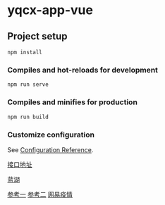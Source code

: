# yqcx-app-vue

## Project setup

```
npm install
```

### Compiles and hot-reloads for development

```
npm run serve
```

### Compiles and minifies for production

```
npm run build
```

### Customize configuration

See [Configuration Reference](https://cli.vuejs.org/config/).

[接口地址](http://39.105.189.141:8080/swagger-ui.html)

[蓝湖](https://lanhuapp.com/url/JN95c-hFzOw)

[参考一](https://ncov.dxy.cn/ncovh5/view/pneumonia?from=singlemessage&isappinstalled=0)
[参考二](https://z.cbndata.com/2019-nCoV/index.html?from=groupmessage&isappinstalled=0&scene=2&clicktime=1581083959&enterid=1581083959&timestamp=1581559398878)
[网易疫情](https://news.163.com/special/epidemic/)

